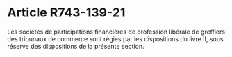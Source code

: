 # Article R743-139-21

Les sociétés de participations financières de profession libérale de greffiers des tribunaux de commerce sont régies par les dispositions du livre II, sous réserve des dispositions de la présente section. <br/>